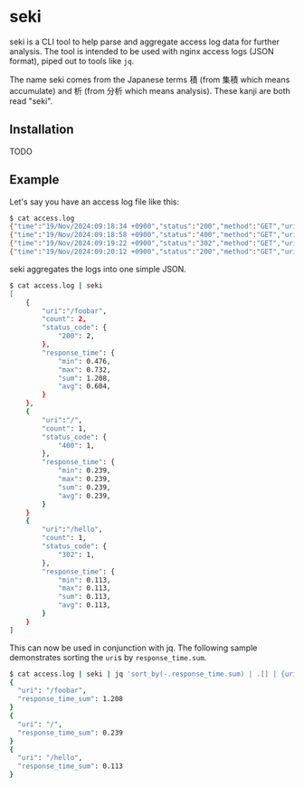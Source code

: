 # seki

seki is a CLI tool to help parse and aggregate access log data for further analysis. The tool is intended to be used with nginx access logs (JSON format), piped out to tools like `jq`.

The name seki comes from the Japanese terms 積 (from 集積 which means accumulate) and 析 (from 分析 which means analysis). These kanji are both read "seki".

## Installation

TODO

## Example

Let's say you have an access log file like this:

```sh
$ cat access.log
{"time":"19/Nov/2024:09:18:34 +0900","status":"200","method":"GET","uri":"/foobar","response_time":"0.476"}
{"time":"19/Nov/2024:09:18:58 +0900","status":"400","method":"GET","uri":"/","response_time":"0.239"}
{"time":"19/Nov/2024:09:19:22 +0900","status":"302","method":"GET","uri":"/hello","response_time":"0.113"}
{"time":"19/Nov/2024:09:20:12 +0900","status":"200","method":"GET","uri":"/foobar","response_time":"0.732"}
```

seki aggregates the logs into one simple JSON.

```sh
$ cat access.log | seki
[
    {
        "uri":"/foobar",
        "count": 2,
        "status_code": {
            "200": 2,
        },
        "response_time": {
            "min": 0.476,
            "max": 0.732,
            "sum": 1.208,
            "avg": 0.604,
        }
    },
    {
        "uri":"/",
        "count": 1,
        "status_code": {
            "400": 1,
        },
        "response_time": {
            "min": 0.239,
            "max": 0.239,
            "sum": 0.239,
            "avg": 0.239,
        }
    }
    {
        "uri":"/hello",
        "count": 1,
        "status_code": {
            "302": 1,
        },
        "response_time": {
            "min": 0.113,
            "max": 0.113,
            "sum": 0.113,
            "avg": 0.113,
        }
    }
]
```

This can now be used in conjunction with jq. The following sample demonstrates sorting the `uri`s by `response_time.sum`.

```sh
$ cat access.log | seki | jq 'sort_by(-.response_time.sum) | .[] | {uri: .uri, response_time_sum: .response_time.sum}'
{
  "uri": "/foobar",
  "response_time_sum": 1.208
}
{
  "uri": "/",
  "response_time_sum": 0.239
}
{
  "uri": "/hello",
  "response_time_sum": 0.113
}
```
